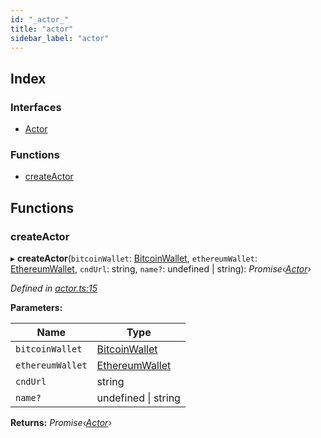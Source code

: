 ```yaml
---
id: "_actor_"
title: "actor"
sidebar_label: "actor"
---
```


## Index

### Interfaces

* [Actor](../interfaces/_actor_.actor.md)

### Functions

* [createActor](_actor_.md#createactor)

## Functions

###  createActor

▸ **createActor**(`bitcoinWallet`: [BitcoinWallet](../interfaces/_bitcoin_wallet_.bitcoinwallet.md), `ethereumWallet`: [EthereumWallet](../classes/_ethereum_wallet_.ethereumwallet.md), `cndUrl`: string, `name?`: undefined | string): *Promise‹[Actor](../interfaces/_actor_.actor.md)›*

*Defined in [actor.ts:15](https://github.com/comit-network/comit-js-sdk/blob/638de0e/src/actor.ts#L15)*

**Parameters:**

Name | Type |
------ | ------ |
`bitcoinWallet` | [BitcoinWallet](../interfaces/_bitcoin_wallet_.bitcoinwallet.md) |
`ethereumWallet` | [EthereumWallet](../classes/_ethereum_wallet_.ethereumwallet.md) |
`cndUrl` | string |
`name?` | undefined &#124; string |

**Returns:** *Promise‹[Actor](../interfaces/_actor_.actor.md)›*
